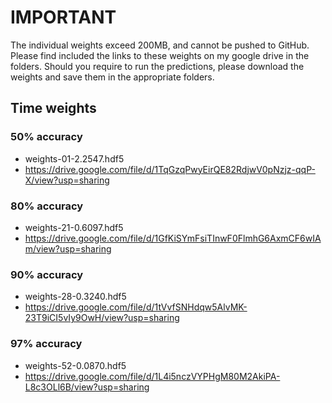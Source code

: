 # IMPORTANT
The individual weights exceed 200MB, and cannot be pushed to GitHub. Please find included the links to these weights on my google drive in the folders. Should you require to run the predictions, please download the weights and save them in the appropriate folders.

## Time weights
### 50% accuracy
- weights-01-2.2547.hdf5
- https://drive.google.com/file/d/1TqGzqPwyEirQE82RdjwV0pNzjz-qqP-X/view?usp=sharing

### 80% accuracy
- weights-21-0.6097.hdf5
- https://drive.google.com/file/d/1GfKiSYmFsiTInwF0FlmhG6AxmCF6wIAm/view?usp=sharing

### 90% accuracy
- weights-28-0.3240.hdf5
- https://drive.google.com/file/d/1tVvfSNHdqw5AlvMK-23T9iCI5vIy9OwH/view?usp=sharing

### 97% accuracy
- weights-52-0.0870.hdf5
- https://drive.google.com/file/d/1L4i5nczVYPHgM80M2AkiPA-L8c3OLl6B/view?usp=sharing
